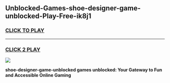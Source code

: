 
## Unblocked-Games-shoe-designer-game-unblocked-Play-Free-ik8j1
<h3>
<a href="https://premium76.site?title=shoe-designer-game-unblocked&ref=19M">CLICK TO PLAY</a></h3>
<hr>

<h3>
<a href="https://premium76.site?title=shoe-designer-game-unblocked&ref=19M">CLICK 2 PLAY</a>
  
</h3>

<a href="https://premium76.site?title=shoe-designer-game-unblocked&ref=19M"><img src="https://clearcache.store/games.png"></a>


**shoe-designer-game-unblocked games unblocked: Your Gateway to Fun and Accessible Online Gaming**
